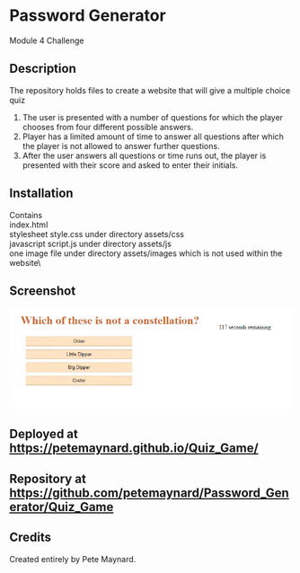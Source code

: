 # Password Generator
Module 4 Challenge

## Description

The repository holds files to create a website that will give a multiple choice quiz 
  1) The user is presented with a number of questions for which the player chooses from four different possible answers.
  2) Player has a limited amount of time to answer all questions after which the player is not allowed to answer further questions.
  3) After the user answers all questions or time runs out, the player is presented with their score and asked to enter their initials.

## Installation

Contains\
  index.html\
  stylesheet style.css under directory assets/css\
  javascript script.js under directory assets/js\
  one image file under directory assets/images which is not used within the website\

## Screenshot

![alt text](./screenshot.gif)


## Deployed at https://petemaynard.github.io/Quiz_Game/

## Repository at https://github.com/petemaynard/Password_Generator/Quiz_Game

## Credits

Created entirely by Pete Maynard.



